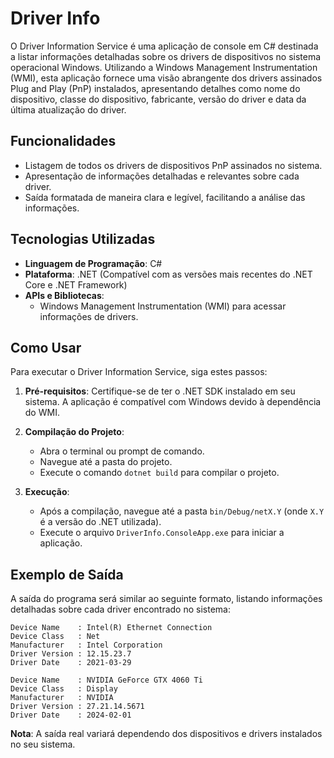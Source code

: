 # Driver Info

O Driver Information Service é uma aplicação de console em C# destinada a listar informações detalhadas sobre os drivers de dispositivos no sistema operacional Windows. Utilizando a Windows Management Instrumentation (WMI), esta aplicação fornece uma visão abrangente dos drivers assinados Plug and Play (PnP) instalados, apresentando detalhes como nome do dispositivo, classe do dispositivo, fabricante, versão do driver e data da última atualização do driver.

## Funcionalidades

- Listagem de todos os drivers de dispositivos PnP assinados no sistema.
- Apresentação de informações detalhadas e relevantes sobre cada driver.
- Saída formatada de maneira clara e legível, facilitando a análise das informações.

## Tecnologias Utilizadas

- **Linguagem de Programação**: C#
- **Plataforma**: .NET (Compatível com as versões mais recentes do .NET Core e .NET Framework)
- **APIs e Bibliotecas**:
  - Windows Management Instrumentation (WMI) para acessar informações de drivers.

## Como Usar

Para executar o Driver Information Service, siga estes passos:

1. **Pré-requisitos**: Certifique-se de ter o .NET SDK instalado em seu sistema. A aplicação é compatível com Windows devido à dependência do WMI.

2. **Compilação do Projeto**:
   - Abra o terminal ou prompt de comando.
   - Navegue até a pasta do projeto.
   - Execute o comando `dotnet build` para compilar o projeto.

3. **Execução**:
   - Após a compilação, navegue até a pasta `bin/Debug/netX.Y` (onde `X.Y` é a versão do .NET utilizada).
   - Execute o arquivo `DriverInfo.ConsoleApp.exe` para iniciar a aplicação.

## Exemplo de Saída

A saída do programa será similar ao seguinte formato, listando informações detalhadas sobre cada driver encontrado no sistema:

```
Device Name    : Intel(R) Ethernet Connection
Device Class   : Net
Manufacturer   : Intel Corporation
Driver Version : 12.15.23.7
Driver Date    : 2021-03-29

Device Name    : NVIDIA GeForce GTX 4060 Ti
Device Class   : Display
Manufacturer   : NVIDIA
Driver Version : 27.21.14.5671
Driver Date    : 2024-02-01
```

**Nota**: A saída real variará dependendo dos dispositivos e drivers instalados no seu sistema.
